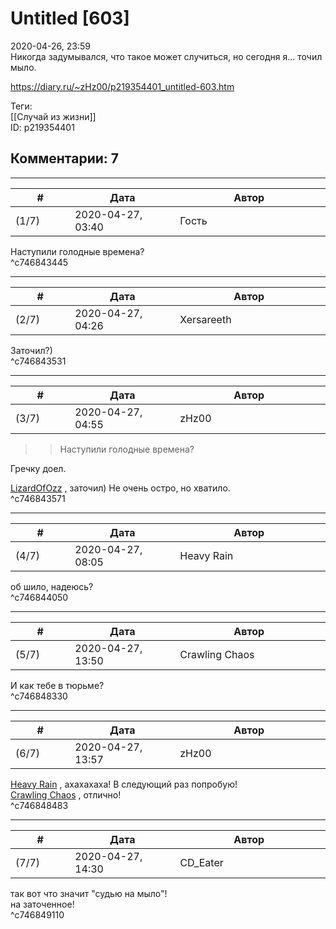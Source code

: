 Untitled [603]
==============

  
2020-04-26, 23:59  
 Никогда задумывался, что такое может случиться, но сегодня я... точил мыло.   
  
<https://diary.ru/~zHz00/p219354401_untitled-603.htm>  
  
Теги:  
[[Случай из жизни]]  
ID: p219354401  


Комментарии: 7
--------------

  


---



|         #         |              Дата              |                     Автор                     |           ID           |
| --- | --- | --- | --- |
| (1/7) | 2020-04-27, 03:40 | Гость | c746843445 |

  
 Наступили голодные времена?   
 ^c746843445

---



|         #         |              Дата              |                     Автор                     |           ID           |
| --- | --- | --- | --- |
| (2/7) | 2020-04-27, 04:26 | Xersareeth | c746843531 |

  
 Заточил?)   
 ^c746843531

---



|         #         |              Дата              |                     Автор                     |           ID           |
| --- | --- | --- | --- |
| (3/7) | 2020-04-27, 04:55 | zHz00 | c746843571 |

  
 >>Наступили голодные времена?   
   
 Гречку доел.   
   
  [LizardOfOzz](http://LizardsBurrow.diary.ru "One more night")  , заточил) Не очень остро, но хватило.   
 ^c746843571

---



|         #         |              Дата              |                     Автор                     |           ID           |
| --- | --- | --- | --- |
| (4/7) | 2020-04-27, 08:05 | Heavy Rain | c746844050 |

  
 об шило, надеюсь?   
 ^c746844050

---



|         #         |              Дата              |                     Автор                     |           ID           |
| --- | --- | --- | --- |
| (5/7) | 2020-04-27, 13:50 | Crawling Chaos | c746848330 |

  
 И как тебе в тюрьме?   
 ^c746848330

---



|         #         |              Дата              |                     Автор                     |           ID           |
| --- | --- | --- | --- |
| (6/7) | 2020-04-27, 13:57 | zHz00 | c746848483 |

  
  [Heavy Rain](http://kogacz.diary.ru "dear j ournal")  , ахахахаха! В следующий раз попробую!   
  [Crawling Chaos](http://degozaru.diary.ru "Фундаментальная ошибка атрибуции")  , отлично!   
 ^c746848483

---



|         #         |              Дата              |                     Автор                     |           ID           |
| --- | --- | --- | --- |
| (7/7) | 2020-04-27, 14:30 | CD\_Eater | c746849110 |

  
 так вот что значит "судью на мыло"!   
 на заточенное!   
 ^c746849110